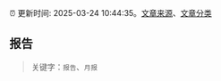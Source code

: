 :alarm_clock: 更新时间: 2025-03-24 10:44:35。[文章来源](/README.md)、[文章分类](/TAGS.md)

## 报告


> 关键字：`报告`、`月报`



